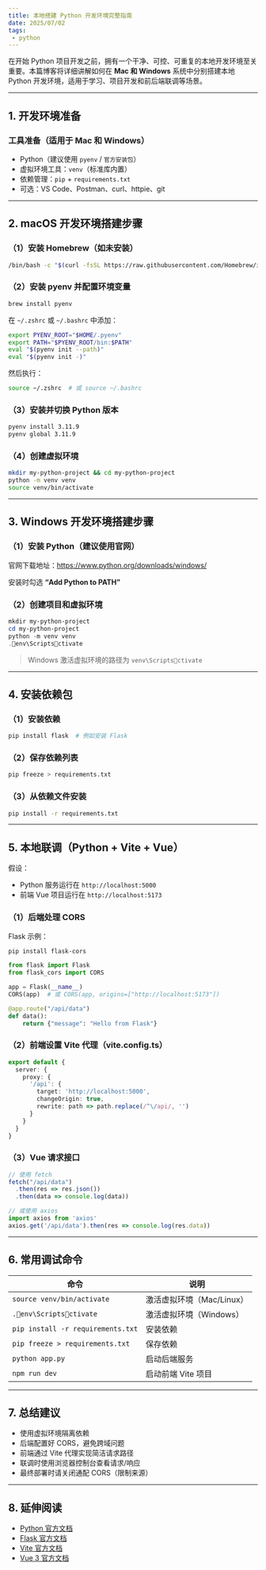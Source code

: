 ```yaml
---
title: 本地搭建 Python 开发环境完整指南
date: 2025/07/02
tags:
 - python
---
```


在开始 Python 项目开发之前，拥有一个干净、可控、可重复的本地开发环境至关重要。本篇博客将详细讲解如何在 **Mac 和 Windows** 系统中分别搭建本地 Python 开发环境，适用于学习、项目开发和前后端联调等场景。

---

## 1. 开发环境准备

### 工具准备（适用于 Mac 和 Windows）

- Python（建议使用 `pyenv` / `官方安装包`）
- 虚拟环境工具：`venv`（标准库内置）
- 依赖管理：`pip` + `requirements.txt`
- 可选：VS Code、Postman、curl、httpie、git

---

## 2. macOS 开发环境搭建步骤

### （1）安装 Homebrew（如未安装）

```bash
/bin/bash -c "$(curl -fsSL https://raw.githubusercontent.com/Homebrew/install/HEAD/install.sh)"
```

### （2）安装 pyenv 并配置环境变量

```bash
brew install pyenv
```

在 `~/.zshrc` 或 `~/.bashrc` 中添加：

```bash
export PYENV_ROOT="$HOME/.pyenv"
export PATH="$PYENV_ROOT/bin:$PATH"
eval "$(pyenv init --path)"
eval "$(pyenv init -)"
```

然后执行：

```bash
source ~/.zshrc  # 或 source ~/.bashrc
```

### （3）安装并切换 Python 版本

```bash
pyenv install 3.11.9
pyenv global 3.11.9
```

### （4）创建虚拟环境

```bash
mkdir my-python-project && cd my-python-project
python -m venv venv
source venv/bin/activate
```

---

## 3. Windows 开发环境搭建步骤

### （1）安装 Python（建议使用官网）

官网下载地址：https://www.python.org/downloads/windows/

安装时勾选 **“Add Python to PATH”**

### （2）创建项目和虚拟环境

```powershell
mkdir my-python-project
cd my-python-project
python -m venv venv
.env\Scriptsctivate
```

> Windows 激活虚拟环境的路径为 `venv\Scriptsctivate`

---

## 4. 安装依赖包

### （1）安装依赖

```bash
pip install flask  # 例如安装 Flask
```

### （2）保存依赖列表

```bash
pip freeze > requirements.txt
```

### （3）从依赖文件安装

```bash
pip install -r requirements.txt
```

---

## 5. 本地联调（Python + Vite + Vue）

假设：

- Python 服务运行在 `http://localhost:5000`
- 前端 Vue 项目运行在 `http://localhost:5173`

### （1）后端处理 CORS

Flask 示例：

```bash
pip install flask-cors
```

```python
from flask import Flask
from flask_cors import CORS

app = Flask(__name__)
CORS(app)  # 或 CORS(app, origins=["http://localhost:5173"])

@app.route("/api/data")
def data():
    return {"message": "Hello from Flask"}
```

### （2）前端设置 Vite 代理（vite.config.ts）

```ts
export default {
  server: {
    proxy: {
      '/api': {
        target: 'http://localhost:5000',
        changeOrigin: true,
        rewrite: path => path.replace(/^\/api/, '')
      }
    }
  }
}
```

### （3）Vue 请求接口

```js
// 使用 fetch
fetch("/api/data")
  .then(res => res.json())
  .then(data => console.log(data))

// 或使用 axios
import axios from 'axios'
axios.get('/api/data').then(res => console.log(res.data))
```

---

## 6. 常用调试命令

| 命令 | 说明 |
|------|------|
| `source venv/bin/activate` | 激活虚拟环境（Mac/Linux） |
| `.env\Scriptsctivate` | 激活虚拟环境（Windows） |
| `pip install -r requirements.txt` | 安装依赖 |
| `pip freeze > requirements.txt` | 保存依赖 |
| `python app.py` | 启动后端服务 |
| `npm run dev` | 启动前端 Vite 项目 |

---

## 7. 总结建议

- 使用虚拟环境隔离依赖
- 后端配置好 CORS，避免跨域问题
- 前端通过 Vite 代理实现简洁请求路径
- 联调时使用浏览器控制台查看请求/响应
- 最终部署时请关闭通配 CORS（限制来源）

---

## 8. 延伸阅读

- [Python 官方文档](https://docs.python.org/3/)
- [Flask 官方文档](https://flask.palletsprojects.com/)
- [Vite 官方文档](https://vitejs.dev/)
- [Vue 3 官方文档](https://vuejs.org/)